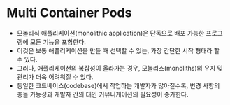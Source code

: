 # Multi Container Pods

* 모놀리식 애플리케이션(monolithic application)은 단독으로 배포 가능한 프로그램에 모든 기능을 포함한다.
* 이것은 보통 애플리케이션을 만들 때 선택할 수 있는, 가장 간단한 시작 형태라 할 수 있다. 
* 그러나, 애플리케이션의 복잡성이 올라가는 경우, 모놀리스(monoliths)의 유지 및 관리가 더욱 어려워질 수 있다. 
* 동일한 코드베이스(codebase)에서 작업하는 개발자가 많아질수록, 변경 사항의 충돌 가능성과 개발자 간의 대인 커뮤니케이션의 필요성이 증가한다.
